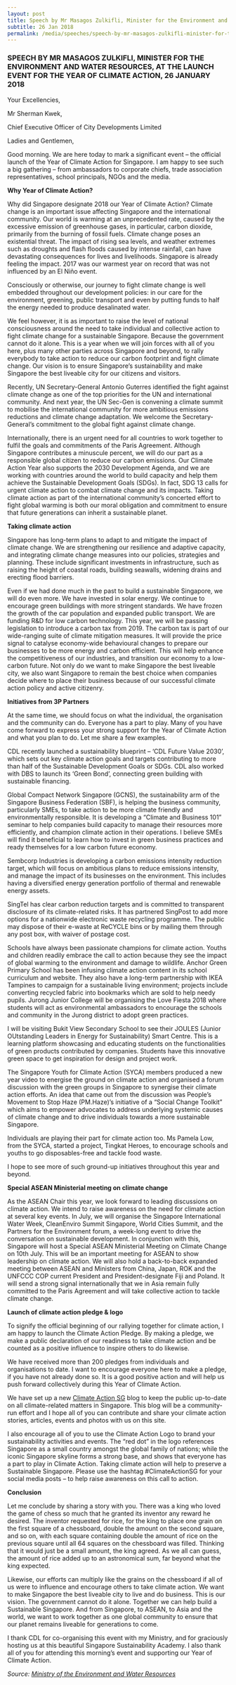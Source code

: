 ```yaml
---
layout: post
title: Speech by Mr Masagos Zulkifli, Minister for the Environment and Water Resources, at the launch event for the Year of Climate Action, 26 January 2018
subtitle: 26 Jan 2018
permalink: /media/speeches/speech-by-mr-masagos-zulkifli-minister-for-the-environment-and-water-resources-at-the-launch-event-for-the-year-of-climate-action-26-january-2018
---
```


### SPEECH BY MR MASAGOS ZULKIFLI, MINISTER FOR THE ENVIRONMENT AND WATER RESOURCES, AT THE LAUNCH EVENT FOR THE YEAR OF CLIMATE ACTION, 26 JANUARY 2018

Your Excellencies, 

Mr Sherman Kwek,

Chief Executive Officer of City Developments Limited

Ladies and Gentlemen,

Good morning. We are here today to mark a significant event – the official launch of the Year of Climate Action for Singapore.  I am happy to see such a big gathering – from ambassadors to corporate chiefs, trade association representatives, school principals, NGOs and the media.

**Why Year of Climate Action?**

Why did Singapore designate 2018 our Year of Climate Action? Climate change is an important issue affecting Singapore and the international community. Our world is warming at an unprecedented rate, caused by the excessive emission of greenhouse gases, in particular, carbon dioxide, primarily from the burning of fossil fuels. Climate change poses an existential threat. The impact of rising sea levels, and weather extremes such as droughts and flash floods caused by intense rainfall, can have devastating consequences for lives and livelihoods.  Singapore is already feeling the impact. 2017 was our warmest year on record that was not influenced by an El Niño event.

Consciously or otherwise, our journey to fight climate change is well embedded throughout our development policies:  in our care for the environment, greening, public transport and even by putting funds to half the energy needed to produce desalinated water.

We feel however, it is as important to raise the level of national consciousness around the need to take individual and collective action to fight climate change for a sustainable Singapore. Because the government cannot do it alone. This is a year when we will join forces with all of you here, plus many other parties across Singapore and beyond, to rally everybody to take action to reduce our carbon footprint and fight climate change. Our vision is to ensure Singapore’s sustainability and make Singapore the best liveable city for our citizens and visitors.

Recently, UN Secretary-General Antonio Guterres identified the fight against climate change as one of the top priorities for the UN and international community. And next year, the UN Sec-Gen is convening a climate summit to mobilise the international community for more ambitious emissions reductions and climate change adaptation. We welcome the Secretary-General’s commitment to the global fight against climate change.

Internationally, there is an urgent need for all countries to work together to fulfil the goals and commitments of the Paris Agreement. Although Singapore contributes a minuscule percent, we will do our part as a responsible global citizen to reduce our carbon emissions. Our Climate Action Year also supports the 2030 Development Agenda, and we are working with countries around the world to build capacity and help them achieve the Sustainable Development Goals (SDGs). In fact, SDG 13 calls for urgent climate action to combat climate change and its impacts. Taking climate action as part of the international community’s concerted effort to fight global warming is both our moral obligation and commitment to ensure that future generations can inherit a sustainable planet.

**Taking climate action**

Singapore has long-term plans to adapt to and mitigate the impact of climate change. We are strengthening our resilience and adaptive capacity, and integrating climate change measures into our policies, strategies and planning. These include significant investments in infrastructure, such as raising the height of coastal roads, building seawalls, widening drains and erecting flood barriers.

Even if we had done much in the past to build a sustainable Singapore, we will do even more.  We have invested in solar energy. We continue to encourage green buildings with more stringent standards. We have frozen the growth of the car population and expanded public transport. We are funding R&D for low carbon technology. This year, we will be passing legislation to introduce a carbon tax from 2019. The carbon tax is part of our wide-ranging suite of climate mitigation measures. It will provide the price signal to catalyse economy-wide behavioural changes to prepare our businesses to be more energy and carbon efficient. This will help enhance the competitiveness of our industries, and transition our economy to a low-carbon future. Not only do we want to make Singapore the best liveable city, we also want Singapore to remain the best choice when companies decide where to place their business because of our successful climate action policy and active citizenry.

**Initiatives from 3P Partners**

At the same time, we should focus on what the individual, the organisation and the community can do.  Everyone has a part to play.  Many of you have come forward to express your strong support for the Year of Climate Action and what you plan to do.  Let me share a few examples.

CDL recently launched a sustainability blueprint – ‘CDL Future Value 2030’, which sets out key climate action goals and targets contributing to more than half of the Sustainable Development Goals or SDGs. CDL also worked with DBS to launch its ‘Green Bond’, connecting green building with sustainable financing.

Global Compact Network Singapore (GCNS), the sustainability arm of the Singapore Business Federation (SBF), is helping the business community, particularly SMEs, to take action to be more climate friendly and environmentally responsible. It is developing a “Climate and Business 101” seminar to help companies build capacity to manage their resources more efficiently, and champion climate action in their operations. I believe SMEs will find it beneficial to learn how to invest in green business practices and ready themselves for a low carbon future economy.

Sembcorp Industries is developing a carbon emissions intensity reduction target, which will focus on ambitious plans to reduce emissions intensity, and manage the impact of its businesses on the environment. This includes having a diversified energy generation portfolio of thermal and renewable energy assets.

SingTel has clear carbon reduction targets and is committed to transparent disclosure of its climate-related risks. It has partnered SingPost to add more options for a nationwide electronic waste recycling programme. The public may dispose of their e-waste at ReCYCLE bins or by mailing them through any post box, with waiver of postage cost.

Schools have always been passionate champions for climate action. Youths and children readily embrace the call to action because they see the impact of global warming to the environment and damage to wildlife. Anchor Green Primary School has been infusing climate action content in its school curriculum and website. They also have a long-term partnership with IKEA Tampines to campaign for a sustainable living environment; projects include converting recycled fabric into bookmarks which are sold to help needy pupils. Jurong Junior College will be organising the Love Fiesta 2018 where students will act as environmental ambassadors to encourage the schools and community in the Jurong district to adopt green practices.

I will be visiting Bukit View Secondary School to see their JOULES (Junior OUtstanding Leaders in Energy for Sustainability) Smart Centre. This is a learning platform showcasing and educating students on the functionalities of green products contributed by companies. Students have this innovative green space to get inspiration for design and project work.

The Singapore Youth for Climate Action (SYCA) members produced a new year video to energise the ground on climate action and organised a forum discussion with the green groups in Singapore to synergise their climate action efforts. An idea that came out from the discussion was People’s Movement to Stop Haze (PM.Haze)’s initiative of a “Social Change Toolkit” which aims to empower advocates to address underlying systemic causes of climate change and to drive individuals towards a more sustainable Singapore.

Individuals are playing their part for climate action too. Ms Pamela Low, from the SYCA, started a project, Tingkat Heroes, to encourage schools and youths to go disposables-free and tackle food waste.

I hope to see more of such ground-up initiatives throughout this year and beyond.

**Special ASEAN Ministerial meeting on climate change**

As the ASEAN Chair this year, we look forward to leading discussions on climate action. We intend to raise awareness on the need for climate action at several key events. In July, we will organise the Singapore International Water Week, CleanEnviro Summit Singapore, World Cities Summit, and the Partners for the Environment forum, a week-long event to drive the conversation on sustainable development.  In conjunction with this, Singapore will host a Special ASEAN Ministerial Meeting on Climate Change on 10th July. This will be an important meeting for ASEAN to show leadership on climate action.  We will also hold a back-to-back expanded meeting between ASEAN and Ministers from China, Japan, ROK and the UNFCCC COP current President and President-designate Fiji and Poland. It will send a strong signal internationally that we in Asia remain fully committed to the Paris Agreement and will take collective action to tackle climate change.

**Launch of climate action pledge & logo**

To signify the official beginning of our rallying together for climate action, I am happy to launch the Climate Action Pledge. By making a pledge, we make a public declaration of our readiness to take climate action and be counted as a positive influence to inspire others to do likewise.

We have received more than 200 pledges from individuals and organisations to date. I want to encourage everyone here to make a pledge, if you have not already done so.  It is a good positive action and will help us push forward collectively during this Year of Climate Action.

We have set up a new [<a href="https://climateaction.sg/" target="_blank">Climate Action SG</a>](https://climateaction.sg/) blog to keep the public up-to-date on all climate-related matters in Singapore. This blog will be a community-run effort and I hope all of you can contribute and share your climate action stories, articles, events and photos with us on this site.

I also encourage all of you to use the Climate Action Logo to brand your sustainability activities and events. The “red dot” in the logo references Singapore as a small country amongst the global family of nations; while the iconic Singapore skyline forms a strong base, and shows that everyone has a part to play in Climate Action. Taking climate action will help to preserve a Sustainable Singapore.  Please use the hashtag #ClimateActionSG for your social media posts – to help raise awareness on this call to action.

**Conclusion**

Let me conclude by sharing a story with you. There was a king who loved the game of chess so much that he granted its inventor any reward he desired. The inventor requested for rice, for the king to place one grain on the first square of a chessboard, double the amount on the second square, and so on, with each square containing double the amount of rice on the previous square until all 64 squares on the chessboard was filled. Thinking that it would just be a small amount, the king agreed. As we all can guess, the amount of rice added up to an astronomical sum, far beyond what the king expected.

Likewise, our efforts can multiply like the grains on the chessboard if all of us were to influence and encourage others to take climate action. We want to make Singapore the best liveable city to live and do business. This is our vision. The government cannot do it alone. Together we can help build a Sustainable Singapore. And from Singapore, to ASEAN, to Asia and the world, we want to work together as one global community to ensure that our planet remains liveable for generations to come.

I thank CDL for co-organising this event with my Ministry, and for graciously hosting us at this beautiful Singapore Sustainability Academy. I also thank all of you for attending this morning’s event and supporting our Year of Climate Action.

*Source: [<a href="https://www.mewr.gov.sg/news/speech-by-mr-masagos-zulkifli--minister-for-the-environment-and-water-resources--at-the-launch-event-for-the-year-of-climate-action--26-january-2018" target="_blank">Ministry of the Environment and Water Resources</a>](https://www.mewr.gov.sg/news/speech-by-mr-masagos-zulkifli--minister-for-the-environment-and-water-resources--at-the-launch-event-for-the-year-of-climate-action--26-january-2018)*